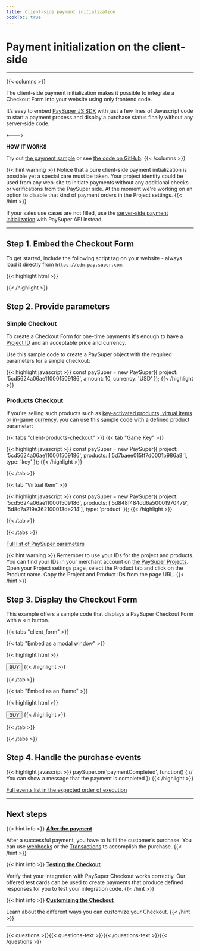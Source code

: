 ```yaml
---
title: Client-side payment initialization
bookToc: true
---
```


# Payment initialization on the client-side
***

{{< columns >}}

The client-side payment initialization makes it possible to integrate a Checkout Form into your website using only frontend code.

It’s easy to embed [PaySuper JS SDK](https://github.com/paysuper/paysuper-js-sdk) with just a few lines of Javascript code to start a payment process and display a purchase status finally without any server-side code.

<--->

**HOW IT WORKS**

Try out [the payment sample](https://checkout.pay.super.com/demo/shop) or see [the code on GitHub](https://github.com/paysuper/paysuper-examples).
{{< /columns >}}

{{< hint warning >}}
Notice that a pure client-side payment initialization is possible yet a special care must be taken. Your project identity could be used from any web-site to initiate payments without any additional checks or verifications from the PaySuper side. At the moment we're working on an option to disable that kind of payment orders in the Project settings.
{{< /hint >}}

If your sales use cases are not filled, use the [server-side payment initialization](/docs/payments/integration/) with PaySuper API instead.

***

## **Step 1.** Embed the Checkout Form

To get started, include the following script tag on your website - always load it directly from `https://cdn.pay.super.com`:

{{< highlight html >}}
<script src="https://cdn.pay.super.com/paysdk/latest/paysuper.js"></script>
{{< /highlight >}}

## **Step 2.** Provide parameters

### **Simple Checkout**

To create a Checkout Form for one-time payments it's enough to have a [Project ID](/docs/payments/quick-start/#step-2-set-up-a-project) and an acceptable price and currency.

Use this sample code to create a PaySuper object with the required parameters for a simple checkout:

{{< highlight javascript >}}
const paySuper = new PaySuper({
    project: '5cd5624a06ae110001509186',
    amount: 10,
    currency: 'USD'
});
{{< /highlight >}}

### **Products Checkout**

If you're selling such products such as [key-activated products, virtual items or in-game currency](/docs/payments/quick-start/#step-3-additional-sales-options), you can use this sample code with a defined product parameter:

{{< tabs "client-products-checkout" >}}
{{< tab "Game Key" >}}

{{< highlight javascript >}}
const paySuper = new PaySuper({
    project: '5cd5624a06ae110001509186',
    products: ['5d7baee015ff7d0001b986a8'],
    type: 'key'
});
{{< /highlight >}}

{{< /tab >}}

{{< tab "Virtual Item" >}}

{{< highlight javascript >}}
const paySuper = new PaySuper({
    project: '5cd5624a06ae110001509186',
    products: ['5d848f484dd6a50001970479', '5d8c7a219e362100013de214'],
    type: 'product'
});
{{< /highlight >}}

{{< /tab >}}

{{< /tabs >}}

[Full list of PaySuper parameters](https://github.com/paysuper/paysuper-js-sdk/tree/master#parameters)

{{< hint warning >}}
Remember to use your IDs for the project and products. You can find your IDs in your merchant account on [the PaySuper Projects](https://dashboard.pay.super.com/projects). Open your Project settings page, select the Product tab and click on the Product name. Copy the Project and Product IDs from the page URL.
{{< /hint >}}

## **Step 3.** Display the Checkout Form

This example offers a sample code that displays a PaySuper Checkout Form with a `BUY` button.

{{< tabs "client_form" >}}

{{< tab "Embed as a modal window" >}}

{{< highlight html >}}
<script>
function buyItems() {
    const paySuper = new PaySuper({
        project: '5cd5624a06ae110001509186',
        amount: 10,
        currency: 'USD'
    });

    paySuper.renderModal();
}
</script>

<button onclick="buyItems()">BUY</button>
{{< /highlight >}}

{{< /tab >}}

{{< tab "Embed as an iframe" >}}

{{< highlight html >}}
<script>
function buyItems() {
    const paySuper = new PaySuper({
        project: '5cd5624a06ae110001509186',
        amount: 10,
        currency: 'USD'
    });

    paySuper.renderPage();
}
</script>

<button onclick="buyItems()">BUY</button>
{{< /highlight >}}

{{< /tab >}}

{{< /tabs >}}

## **Step 4.** Handle the purchase events

{{< highlight javascript >}}
paySuper.on('paymentCompleted', function() {
      // You can show a message that the payment is completed
})
{{< /highlight >}}

[Full events list in the expected order of execution](https://github.com/paysuper/paysuper-js-sdk/tree/master#events)

***

## Next steps

{{< hint info >}}
[**After the payment**](/docs/payments/fulfillment/)

After a successful payment, you have to fulfil the customer’s purchase. You can use [webhooks](/docs/payments/fulfillment/#fulfilling-purchases-with-webhooks) or the [Transactions](/docs/payments/fulfillment/#fulfilling-purchases-with-the-dashboard) to accomplish the purchase.
{{< /hint >}}

{{< hint info >}}
[**Testing the Checkout**](/docs/payments/testing/)

Verify that your integration with PaySuper Checkout works correctly. Our offered test cards can be used to create payments that produce defined responses for you to test your integration code.
{{< /hint >}}

{{< hint info >}}
[**Customizing the Checkout**](/docs/payments/customization/)

Learn about the different ways you can customize your Checkout.
{{< /hint >}}

***

{{< questions >}}{{< questions-text >}}{{< /questions-text >}}{{< /questions >}}
